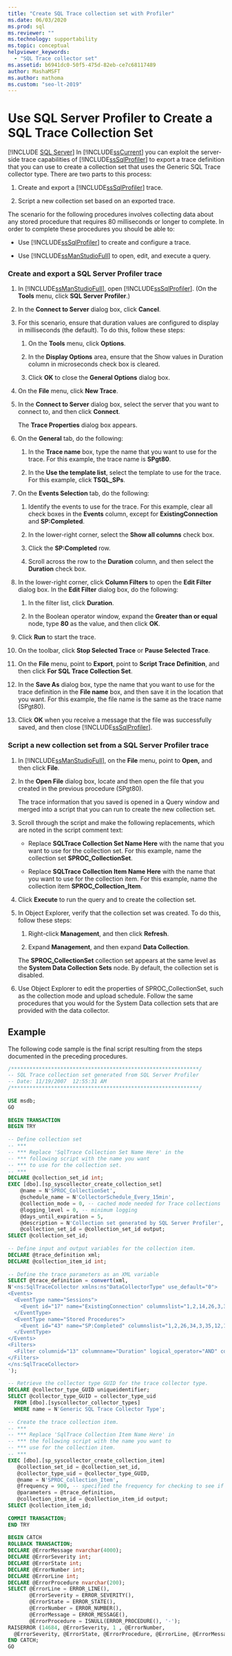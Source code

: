 ```yaml
---
title: "Create SQL Trace collection set with Profiler"
ms.date: 06/03/2020
ms.prod: sql
ms.reviewer: ""
ms.technology: supportability
ms.topic: conceptual
helpviewer_keywords: 
  - "SQL Trace collector set"
ms.assetid: b6941dc0-50f5-475d-82eb-ce7c68117489
author: MashaMSFT
ms.author: mathoma
ms.custom: "seo-lt-2019"
---
```

# Use SQL Server Profiler to Create a SQL Trace Collection Set
 [!INCLUDE [SQL Server](../../includes/applies-to-version/sqlserver.md)]
  In [!INCLUDE[ssCurrent](../../includes/sscurrent-md.md)] you can exploit the server-side trace capabilities of [!INCLUDE[ssSqlProfiler](../../includes/sssqlprofiler-md.md)] to export a trace definition that you can use to create a collection set that uses the Generic SQL Trace collector type. There are two parts to this process:  
  
1.  Create and export a [!INCLUDE[ssSqlProfiler](../../includes/sssqlprofiler-md.md)] trace.  
  
2.  Script a new collection set based on an exported trace.  

 The scenario for the following procedures involves collecting data about any stored procedure that requires 80 milliseconds or longer to complete. In order to complete these procedures you should be able to:  
  
-   Use [!INCLUDE[ssSqlProfiler](../../includes/sssqlprofiler-md.md)] to create and configure a trace.  
  
-   Use [!INCLUDE[ssManStudioFull](../../includes/ssmanstudiofull-md.md)] to open, edit, and execute a query.  
  
### Create and export a SQL Server Profiler trace  
  
1.  In [!INCLUDE[ssManStudioFull](../../includes/ssmanstudiofull-md.md)], open [!INCLUDE[ssSqlProfiler](../../includes/sssqlprofiler-md.md)]. (On the **Tools** menu, click **SQL Server Profiler**.)  
  
2.  In the **Connect to Server** dialog box, click **Cancel**.  
  
3.  For this scenario, ensure that duration values are configured to display in milliseconds (the default). To do this, follow these steps:  
  
    1.  On the **Tools** menu, click **Options**.  
  
    2.  In the **Display Options** area, ensure that the Show values in Duration column in microseconds check box is cleared.  
  
    3.  Click **OK** to close the **General Options** dialog box.  
  
4.  On the **File** menu, click **New Trace**.  
  
5.  In the **Connect to Server** dialog box, select the server that you want to connect to, and then click **Connect**.  
  
     The **Trace Properties** dialog box appears.  
  
6.  On the **General** tab, do the following:  
  
    1.  In the **Trace name** box, type the name that you want to use for the trace. For this example, the trace name is **SPgt80**.  
  
    2.  In the **Use the template list**, select the template to use for the trace. For this example, click **TSQL_SPs**.  
  
7.  On the **Events Selection** tab, do the following:  
  
    1.  Identify the events to use for the trace. For this example, clear all check boxes in the **Events** column, except for **ExistingConnection** and **SP:Completed**.  
  
    2.  In the lower-right corner, select the **Show all columns** check box.  
  
    3.  Click the **SP:Completed** row.  
  
    4.  Scroll across the row to the **Duration** column, and then select the **Duration** check box.  
  
8.  In the lower-right corner, click **Column Filters** to open the **Edit Filter** dialog box. In the **Edit Filter** dialog box, do the following:  
  
    1.  In the filter list, click **Duration**.  
  
    2.  In the Boolean operator window, expand the **Greater than or equal** node, type **80** as the value, and then click **OK**.  
  
9. Click **Run** to start the trace.  
  
10. On the toolbar, click **Stop Selected Trace** or **Pause Selected Trace**.  
  
11. On the **File** menu, point to **Export**, point to **Script Trace Definition**, and then click **For SQL Trace Collection Set**.  
  
12. In the **Save As** dialog box, type the name that you want to use for the trace definition in the **File name** box, and then save it in the location that you want. For this example, the file name is the same as the trace name (SPgt80).  
  
13. Click **OK** when you receive a message that the file was successfully saved, and then close [!INCLUDE[ssSqlProfiler](../../includes/sssqlprofiler-md.md)].  
  
### Script a new collection set from a SQL Server Profiler trace  
  
1.  In [!INCLUDE[ssManStudioFull](../../includes/ssmanstudiofull-md.md)], on the **File** menu, point to **Open,** and then click **File**.  
  
2.  In the **Open File** dialog box, locate and then open the file that you created in the previous procedure (SPgt80).  
  
     The trace information that you saved is opened in a Query window and merged into a script that you can run to create the new collection set.  
  
3.  Scroll through the script and make the following replacements, which are noted in the script comment text:  
  
    -   Replace **SQLTrace Collection Set Name Here** with the name that you want to use for the collection set. For this example, name the collection set **SPROC_CollectionSet**.  
  
    -   Replace **SQLTrace Collection Item Name Here** with the name that you want to use for the collection item. For this example, name the collection item **SPROC_Collection_Item**.  
  
4.  Click **Execute** to run the query and to create the collection set.  
  
5.  In Object Explorer, verify that the collection set was created. To do this, follow these steps:  
  
    1.  Right-click **Management**, and then click **Refresh**.  
  
    2.  Expand **Management**, and then expand **Data Collection**.  
  
     The **SPROC_CollectionSet** collection set appears at the same level as the **System Data Collection Sets** node. By default, the collection set is disabled.  
  
6.  Use Object Explorer to edit the properties of SPROC_CollectionSet, such as the collection mode and upload schedule. Follow the same procedures that you would for the System Data collection sets that are provided with the data collector.  
  
## Example  
 The following code sample is the final script resulting from the steps documented in the preceding procedures.  
  
```sql
/*************************************************************/  
-- SQL Trace collection set generated from SQL Server Profiler  
-- Date: 11/19/2007  12:55:31 AM  
/*************************************************************/  
  
USE msdb;
GO  
  
BEGIN TRANSACTION  
BEGIN TRY  
  
-- Define collection set  
-- ***  
-- *** Replace 'SqlTrace Collection Set Name Here' in the   
-- *** following script with the name you want  
-- *** to use for the collection set.  
-- ***  
DECLARE @collection_set_id int;  
EXEC [dbo].[sp_syscollector_create_collection_set]  
    @name = N'SPROC_CollectionSet',  
    @schedule_name = N'CollectorSchedule_Every_15min',  
    @collection_mode = 0, -- cached mode needed for Trace collections  
    @logging_level = 0, -- minimum logging  
    @days_until_expiration = 5,  
    @description = N'Collection set generated by SQL Server Profiler',  
    @collection_set_id = @collection_set_id output;  
SELECT @collection_set_id;  
  
-- Define input and output variables for the collection item.  
DECLARE @trace_definition xml;  
DECLARE @collection_item_id int;  
  
-- Define the trace parameters as an XML variable  
SELECT @trace_definition = convert(xml,   
N'<ns:SqlTraceCollector xmlns:ns"DataCollectorType" use_default="0">  
<Events>  
  <EventType name="Sessions">  
    <Event id="17" name="ExistingConnection" columnslist="1,2,14,26,3,35,12" />  
  </EventType>  
  <EventType name="Stored Procedures">  
    <Event id="43" name="SP:Completed" columnslist="1,2,26,34,3,35,12,13,14,22" />  
  </EventType>  
</Events>  
<Filters>  
  <Filter columnid="13" columnname="Duration" logical_operator="AND" comparison_operator="GE" value="80000L" />  
</Filters>  
</ns:SqlTraceCollector>  
');  
  
-- Retrieve the collector type GUID for the trace collector type.  
DECLARE @collector_type_GUID uniqueidentifier;  
SELECT @collector_type_GUID = collector_type_uid
  FROM [dbo].[syscollector_collector_types]
  WHERE name = N'Generic SQL Trace Collector Type';  
  
-- Create the trace collection item.  
-- ***  
-- *** Replace 'SqlTrace Collection Item Name Here' in   
-- *** the following script with the name you want to  
-- *** use for the collection item.  
-- ***  
EXEC [dbo].[sp_syscollector_create_collection_item]  
   @collection_set_id = @collection_set_id,  
   @collector_type_uid = @collector_type_GUID,  
   @name = N'SPROC_Collection_Item',  
   @frequency = 900, -- specified the frequency for checking to see if trace is still running  
   @parameters = @trace_definition,  
   @collection_item_id = @collection_item_id output;  
SELECT @collection_item_id;  
  
COMMIT TRANSACTION;  
END TRY  
  
BEGIN CATCH  
ROLLBACK TRANSACTION;  
DECLARE @ErrorMessage nvarchar(4000);  
DECLARE @ErrorSeverity int;  
DECLARE @ErrorState int;  
DECLARE @ErrorNumber int;  
DECLARE @ErrorLine int;  
DECLARE @ErrorProcedure nvarchar(200);  
SELECT @ErrorLine = ERROR_LINE(),  
       @ErrorSeverity = ERROR_SEVERITY(),  
       @ErrorState = ERROR_STATE(),  
       @ErrorNumber = ERROR_NUMBER(),  
       @ErrorMessage = ERROR_MESSAGE(),  
       @ErrorProcedure = ISNULL(ERROR_PROCEDURE(), '-');  
RAISERROR (14684, @ErrorSeverity, 1 , @ErrorNumber,
  @ErrorSeverity, @ErrorState, @ErrorProcedure, @ErrorLine, @ErrorMessage);  
END CATCH;  
GO  
```  
  
  
